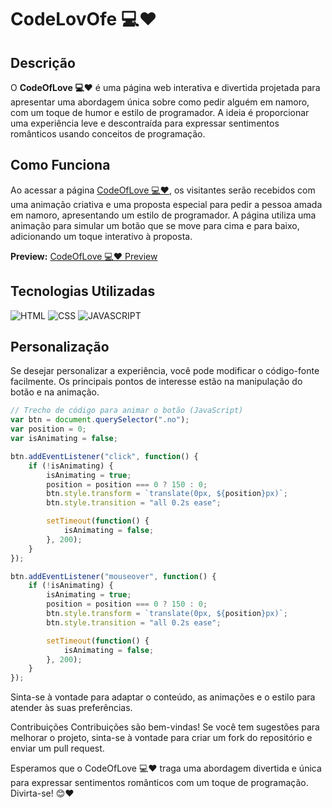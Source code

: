 # CodeLovOfe 💻❤️

## Descrição

O **CodeOfLove 💻❤️** é uma página web interativa e divertida projetada para apresentar uma abordagem única sobre como pedir alguém em namoro, com um toque de humor e estilo de programador. A ideia é proporcionar uma experiência leve e descontraída para expressar sentimentos românticos usando conceitos de programação.

## Como Funciona

Ao acessar a página [CodeOfLove 💻❤️](https://datemew.netlify.app), os visitantes serão recebidos com uma animação criativa e uma proposta especial para pedir a pessoa amada em namoro, apresentando um estilo de programador. A página utiliza uma animação para simular um botão que se move para cima e para baixo, adicionando um toque interativo à proposta.

**Preview:**
[CodeOfLove 💻❤️ Preview](https://datemew.netlify.app)

## Tecnologias Utilizadas

![HTML](https://img.shields.io/badge/HTML5-E34F26?style=for-the-badge&logo=html5&logoColor=white)
![CSS](https://img.shields.io/badge/CSS3-1572B6?style=for-the-badge&logo=css3&logoColor=white)
![JAVASCRIPT](https://img.shields.io/badge/JavaScript-F7DF1E?style=for-the-badge&logo=javascript&logoColor=black)

## Personalização

Se desejar personalizar a experiência, você pode modificar o código-fonte facilmente. Os principais pontos de interesse estão na manipulação do botão e na animação.

```javascript
// Trecho de código para animar o botão (JavaScript)
var btn = document.querySelector(".no");
var position = 0;
var isAnimating = false;

btn.addEventListener("click", function() {
    if (!isAnimating) {
        isAnimating = true;
        position = position === 0 ? 150 : 0;
        btn.style.transform = `translate(0px, ${position}px)`;
        btn.style.transition = "all 0.2s ease";

        setTimeout(function() {
            isAnimating = false;
        }, 200);
    }
});

btn.addEventListener("mouseover", function() {
    if (!isAnimating) {
        isAnimating = true;
        position = position === 0 ? 150 : 0;
        btn.style.transform = `translate(0px, ${position}px)`;
        btn.style.transition = "all 0.2s ease";

        setTimeout(function() {
            isAnimating = false;
        }, 200);
    }
});
```

Sinta-se à vontade para adaptar o conteúdo, as animações e o estilo para atender às suas preferências.

Contribuições
Contribuições são bem-vindas! Se você tem sugestões para melhorar o projeto, sinta-se à vontade para criar um fork do repositório e enviar um pull request.

Esperamos que o CodeOfLove 💻❤️ traga uma abordagem divertida e única para expressar sentimentos românticos com um toque de programação. Divirta-se! 😊❤️
